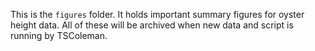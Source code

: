 This is the `figures` folder. It holds important summary figures for oyster height data. All of these will be archived when new data and script is running by TSColeman.
